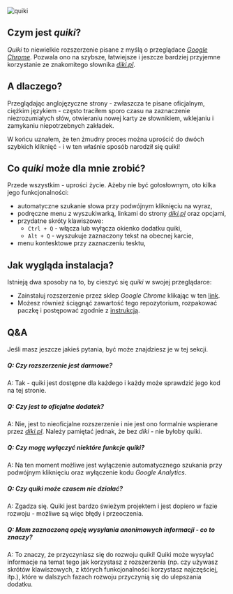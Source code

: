 ![quiki](https://user-images.githubusercontent.com/30572096/37257711-7b89f416-256d-11e8-9bf7-325c10fe0119.png)

## Czym jest *quiki*?
*Quiki* to niewielkie rozszerzenie pisane z myślą o przeglądace [*Google Chrome*](https://www.google.pl/chrome/). Pozwala ono na szybsze, łatwiejsze i jeszcze bardziej przyjemne korzystanie ze znakomitego słownika [*diki.pl*](https://www.diki.pl/).

## A dlaczego?
Przeglądając anglojęzyczne strony - zwłaszcza te pisane oficjalnym, ciężkim językiem - często traciłem sporo czasu na zaznaczenie niezrozumiałych słów, otwieraniu nowej karty ze słownikiem, wklejaniu i zamykaniu niepotrzebnych zakładek.

W końcu uznałem, że ten żmudny proces można uprościć do dwóch szybkich kliknięć - i w ten właśnie sposób narodził się quiki!

## Co *quiki* może dla mnie zrobić?
Przede wszystkim - uprości życie. Ażeby nie być gołosłownym, oto kilka jego funkcjonalności:
* automatyczne szukanie słowa przy podwójnym kliknięciu na wyraz,
* podręczne menu z wyszukiwarką, linkami do strony [*diki.pl*](https://www.diki.pl/) oraz opcjami,
* przydatne skróty klawiszowe:
    * `Ctrl + Q` - włącza lub wyłącza okienko dodatku quiki,
    * `Alt + Q` - wyszukuje zaznaczony tekst na obecnej karcie,
* menu kontesktowe przy zaznaczeniu tesktu,

## Jak wygląda instalacja?
Istnieją dwa sposoby na to, by cieszyć się *quiki* w swojej przeglądarce:
* Zainstaluj rozszerzenie przez sklep *Google Chrome* klikając w ten [link](https://chrome.google.com/webstore/detail/quiki/mebpcboihmmimfdegaipbhnhoiaghpmc).
* Możesz również ściągnąć zawartość tego repozytorium, rozpakować paczkę i postępować zgodnie z [instrukcją](https://developer.chrome.com/extensions/getstarted#unpacked).

## Q&A
Jeśli masz jeszcze jakieś pytania, być może znajdziesz je w tej sekcji.

##### Q: Czy rozszerzenie jest darmowe?
A: Tak - quiki jest dostępne dla każdego i każdy może sprawdzić jego kod na tej stronie.
##### Q: Czy jest to oficjalne dodatek?
A: Nie, jest to nieoficjalne rozszerzenie i nie jest ono formalnie wspierane przez [*diki.pl*](https://www.diki.pl/). Należy pamiętać jednak, że bez *diki* - nie byłoby quiki.
##### Q: Czy mogę wyłączyć niektóre funkcje quiki?
A: Na ten moment możliwe jest wyłączenie automatycznego szukania przy podwójnym kliknięciu oraz wyłączenie kodu *Google Analytics*.
##### Q: Czy quiki może czasem nie działać?
A: Zgadza się. Quiki jest bardzo świeżym projektem i jest dopiero w fazie rozwoju - możliwe są więc błędy i przeoczenia.
##### Q: Mam zaznaczoną opcję wysyłania anonimowych informacji - co to znaczy?
A: To znaczy, że przyczyniasz się do rozwoju quiki! Quiki może wysyłać informacje na temat tego jak korzystasz z rozszerzenia (np. czy używasz skrótów klawiszowych, z których funkcjonalności korzystasz najczęściej, itp.), które w dalszych fazach rozwoju przyczynią się do ulepszania dodatku.